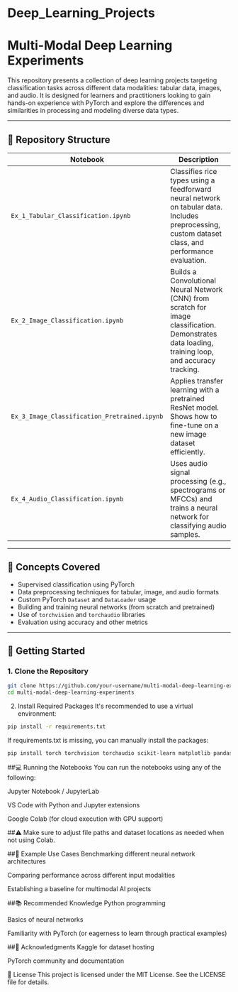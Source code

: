 # Deep_Learning_Projects
# Multi-Modal Deep Learning Experiments

This repository presents a collection of deep learning projects targeting classification tasks across different data modalities: tabular data, images, and audio. It is designed for learners and practitioners looking to gain hands-on experience with PyTorch and explore the differences and similarities in processing and modeling diverse data types.

---

## 📁 Repository Structure

| Notebook | Description |
|----------|-------------|
| `Ex_1_Tabular_Classification.ipynb` | Classifies rice types using a feedforward neural network on tabular data. Includes preprocessing, custom dataset class, and performance evaluation. |
| `Ex_2_Image_Classification.ipynb` | Builds a Convolutional Neural Network (CNN) from scratch for image classification. Demonstrates data loading, training loop, and accuracy tracking. |
| `Ex_3_Image_Classification_Pretrained.ipynb` | Applies transfer learning with a pretrained ResNet model. Shows how to fine-tune on a new image dataset efficiently. |
| `Ex_4_Audio_Classification.ipynb` | Uses audio signal processing (e.g., spectrograms or MFCCs) and trains a neural network for classifying audio samples. |

---

## 🧠 Concepts Covered

- Supervised classification using PyTorch  
- Data preprocessing techniques for tabular, image, and audio formats  
- Custom PyTorch `Dataset` and `DataLoader` usage  
- Building and training neural networks (from scratch and pretrained)  
- Use of `torchvision` and `torchaudio` libraries  
- Evaluation using accuracy and other metrics  

---

## 🚀 Getting Started

### 1. Clone the Repository
```bash
git clone https://github.com/your-username/multi-modal-deep-learning-experiments.git
cd multi-modal-deep-learning-experiments
```
2. Install Required Packages
It's recommended to use a virtual environment:

```bash
pip install -r requirements.txt
```
If requirements.txt is missing, you can manually install the packages:

```bash
pip install torch torchvision torchaudio scikit-learn matplotlib pandas opendatasets
```

##💻 Running the Notebooks
You can run the notebooks using any of the following:

Jupyter Notebook / JupyterLab

VS Code with Python and Jupyter extensions

Google Colab (for cloud execution with GPU support)


##⚠️ Make sure to adjust file paths and dataset locations as needed when not using Colab.


##🔬 Example Use Cases
Benchmarking different neural network architectures

Comparing performance across different input modalities

Establishing a baseline for multimodal AI projects

##📚 Recommended Knowledge
Python programming

Basics of neural networks

Familiarity with PyTorch (or eagerness to learn through practical examples)

##🙌 Acknowledgments
Kaggle for dataset hosting

PyTorch community and documentation

🪪 License
This project is licensed under the MIT License. See the LICENSE file for details.

